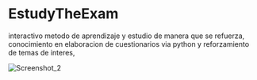 # EstudyTheExam
interactivo metodo de aprendizaje y estudio de manera que se refuerza, conocimiento en elaboracion de cuestionarios via python y reforzamiento de temas de interes,

![Screenshot_2](https://user-images.githubusercontent.com/73868047/224479229-9499d146-eff9-499e-a95b-a36aa5c09a4d.png)
